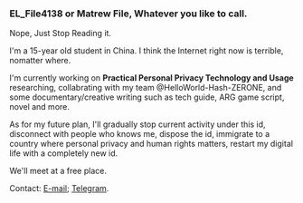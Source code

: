 ### EL_File4138 or Matrew File, Whatever you like to call.


Nope, Just Stop Reading it.


I'm a 15-year old student in China. I think the Internet right now is terrible, nomatter where.

I'm currently working on **Practical Personal Privacy Technology and Usage** researching, collabrating with my team @HelloWorld-Hash-ZERONE, and some documentary/creative writing such as tech guide, ARG game script, novel and more.

As for my future plan, I'll gradually stop current activity under this id, disconnect with people who knows me, dispose the id, immigrate to a country where personal privacy and human rights matters, restart my digital life with a completely new id.

We'll meet at a free place.


Contact: [E-mail](mailto:elfile4138@outlook.com); [Telegram](t.me/EL_File4138).
